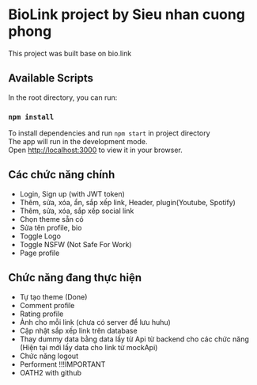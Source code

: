 # BioLink project by Sieu nhan cuong phong
This project was built base on bio.link

## Available Scripts
In the root directory, you can run:
### `npm install` 

To install dependencies and run `npm start` in project directory
<br/>
The app will run in the development mode.\
Open [http://localhost:3000](http://localhost:3000) to view it in your browser.

## Các chức năng chính 
* Login, Sign up (with JWT token)
* Thêm, sửa, xóa, ẩn, sắp xếp link, Header, plugin(Youtube, Spotify) 
* Thêm, sửa, xóa, sắp xếp social link
* Chọn theme sẵn có
* Sửa tên profile, bio
* Toggle Logo
* Toggle NSFW (Not Safe For Work) 
* Page profile 

## Chức năng đang thực hiện 
* Tự tạo theme (Done)
* Comment profile
* Rating profile
* Ảnh cho mỗi link (chưa có server để lưu huhu)
* Cập nhật sắp xếp link trên database 
* Thay dummy data bằng data lấy từ Api từ backend cho các chức năng (Hiện tại mới lấy data cho link từ mockApi)
* Chức năng logout
* Performent !!!IMPORTANT
* OATH2 with github
